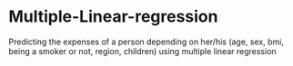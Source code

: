 # Multiple-Linear-regression
Predicting the expenses of a person depending on her/his (age, sex, bmi, being a smoker or not, region, children) using multiple linear regression

